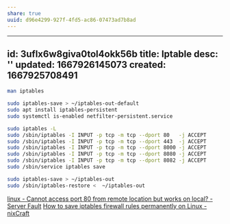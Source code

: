```yaml
---
share: true
uuid: d96e4299-927f-4fd5-ac86-07473ad7b8ad
---
```

---
id: 3uflx6w8giva0tol4okk56b
title: Iptable
desc: ''
updated: 1667926145073
created: 1667925708491
---


``` bash
man iptables

sudo iptables-save > ~/iptables-out-default
sudo apt install iptables-persistent
sudo systemctl is-enabled netfilter-persistent.service

sudo iptables -L
sudo /sbin/iptables -I INPUT -p tcp -m tcp --dport 80   -j ACCEPT
sudo /sbin/iptables -I INPUT -p tcp -m tcp --dport 443  -j ACCEPT
sudo /sbin/iptables -I INPUT -p tcp -m tcp --dport 8000 -j ACCEPT
sudo /sbin/iptables -I INPUT -p tcp -m tcp --dport 8080 -j ACCEPT
sudo /sbin/iptables -I INPUT -p tcp -m tcp --dport 8082 -j ACCEPT
sudo /sbin/service iptables save

sudo iptables-save > ~/iptables-out
sudo /sbin/iptables-restore <  ~/iptables-out
```

[linux - Cannot access port 80 from remote location but works on local? - Server Fault](https://serverfault.com/questions/301903/cannot-access-port-80-from-remote-location-but-works-on-local)
[How to save iptables firewall rules permanently on Linux - nixCraft](https://www.cyberciti.biz/faq/how-to-save-iptables-firewall-rules-permanently-on-linux/)
